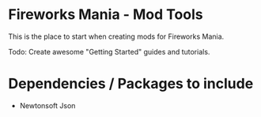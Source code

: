 # Fireworks Mania - Mod Tools
This is the place to start when creating mods for Fireworks Mania.


Todo: Create awesome "Getting Started" guides and tutorials.

# Dependencies / Packages to include
- Newtonsoft Json

